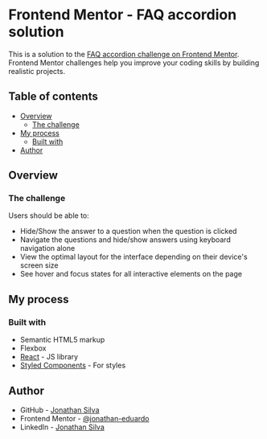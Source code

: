 # Frontend Mentor - FAQ accordion solution

This is a solution to the [FAQ accordion challenge on Frontend Mentor](https://www.frontendmentor.io/challenges/faq-accordion-wyfFdeBwBz). Frontend Mentor challenges help you improve your coding skills by building realistic projects.

## Table of contents

- [Overview](#overview)
  - [The challenge](#the-challenge)
- [My process](#my-process)
  - [Built with](#built-with)
- [Author](#author)

## Overview

### The challenge

Users should be able to:

- Hide/Show the answer to a question when the question is clicked
- Navigate the questions and hide/show answers using keyboard navigation alone
- View the optimal layout for the interface depending on their device's screen size
- See hover and focus states for all interactive elements on the page

## My process

### Built with

- Semantic HTML5 markup
- Flexbox
- [React](https://reactjs.org/) - JS library
- [Styled Components](https://styled-components.com/) - For styles

## Author

- GitHub - [Jonathan Silva](https://github.com/jonathan-eduardo)
- Frontend Mentor - [@jonathan-eduardo](https://www.frontendmentor.io/profile/jonathan-eduardo)
- LinkedIn - [Jonathan Silva](https://www.linkedin.com/in/joedu-silva/)
